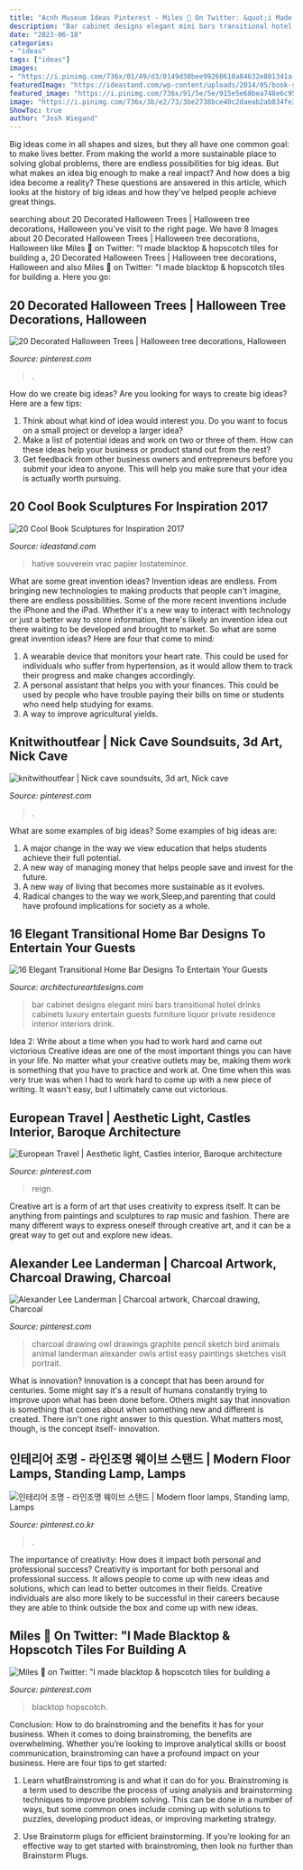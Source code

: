 ```yaml
---
title: "Acnh Museum Ideas Pinterest - Miles 🍎 On Twitter: &quot;i Made Blacktop &amp; Hopscotch Tiles For Building A"
description: "Bar cabinet designs elegant mini bars transitional hotel drinks cabinets luxury entertain guests furniture liquor private residence interior interiors drink"
date: "2023-06-18"
categories:
- "ideas"
tags: ["ideas"]
images:
- "https://i.pinimg.com/736x/01/49/d3/0149d38bee99260610a84632e801341a--charcoal-art-charcoal-drawing-animals.jpg"
featuredImage: "https://ideastand.com/wp-content/uploads/2014/05/book-sculptures/5-book-sculpture.jpg"
featured_image: "https://i.pinimg.com/736x/91/5e/5e/915e5e68bea748e6c952ef792436f238.jpg"
image: "https://i.pinimg.com/736x/3b/e2/73/3be2738bce40c2daeab2ab834fe33fd9.jpg"
ShowToc: true
author: "Josh Wiegand"
---
```



Big ideas come in all shapes and sizes, but they all have one common goal: to make lives better. From making the world a more sustainable place to solving global problems, there are endless possibilities for big ideas. But what makes an idea big enough to make a real impact? And how does a big idea become a reality? These questions are answered in this article, which looks at the history of big ideas and how they've helped people achieve great things.

	

		
searching about 20 Decorated Halloween Trees | Halloween tree decorations, Halloween you've visit to the right page. We have 8 Images about 20 Decorated Halloween Trees | Halloween tree decorations, Halloween like Miles 🍎 on Twitter: &quot;I made blacktop &amp; hopscotch tiles for building a, 20 Decorated Halloween Trees | Halloween tree decorations, Halloween and also Miles 🍎 on Twitter: &quot;I made blacktop &amp; hopscotch tiles for building a. Here you go:
		
    
## 20 Decorated Halloween Trees | Halloween Tree Decorations, Halloween

<img loading=lazy src="https://i.pinimg.com/originals/e3/da/52/e3da52ca07dcbac333df9cab57b657cc.jpg" onerror="this.onerror=null;this.src='https://tse1.mm.bing.net/th?id=OIP.TYZEpx7PCHyaTDloblfgKgHaJ3&amp;pid=15.1';" alt="20 Decorated Halloween Trees | Halloween tree decorations, Halloween">

_Source: pinterest.com_

>. 

	

How do we create big ideas?
Are you looking for ways to create big ideas? Here are a few tips:
1. Think about what kind of idea would interest you. Do you want to focus on a small project or develop a larger idea?
2. Make a list of potential ideas and work on two or three of them. How can these ideas help your business or product stand out from the rest?
3. Get feedback from other business owners and entrepreneurs before you submit your idea to anyone. This will help you make sure that your idea is actually worth pursuing.

    
## 20 Cool Book Sculptures For Inspiration 2017

<img loading=lazy src="https://ideastand.com/wp-content/uploads/2014/05/book-sculptures/5-book-sculpture.jpg" onerror="this.onerror=null;this.src='https://tse3.mm.bing.net/th?id=OIP.KdW1DIJ2VtRMnNr49EZcsgHaLH&amp;pid=15.1';" alt="20 Cool Book Sculptures for Inspiration 2017">

_Source: ideastand.com_

>hative souverein vrac papier lostateminor. 

	

What are some great invention ideas?
Invention ideas are endless. From bringing new technologies to making products that people can't imagine, there are endless possibilities. Some of the more recent inventions include the iPhone and the iPad. Whether it's a new way to interact with technology or just a better way to store information, there's likely an invention idea out there waiting to be developed and brought to market. So what are some great invention ideas? Here are four that come to mind: 
1) A wearable device that monitors your heart rate. This could be used for individuals who suffer from hypertension, as it would allow them to track their progress and make changes accordingly. 
2) A personal assistant that helps you with your finances. This could be used by people who have trouble paying their bills on time or students who need help studying for exams. 
3) A way to improve agricultural yields.

    
## Knitwithoutfear | Nick Cave Soundsuits, 3d Art, Nick Cave

<img loading=lazy src="https://i.pinimg.com/736x/0f/9c/ec/0f9cecf171109a680f85cc8857e59f5e--nick-cave-acquisition.jpg" onerror="this.onerror=null;this.src='https://tse1.mm.bing.net/th?id=OIP.cDKDvorAxbpQHqc_Hi7QNgHaLc&amp;pid=15.1';" alt="knitwithoutfear | Nick cave soundsuits, 3d art, Nick cave">

_Source: pinterest.com_

>. 

	

What are some examples of big ideas?
Some examples of big ideas are: 
1. A major change in the way we view education that helps students achieve their full potential. 
2. A new way of managing money that helps people save and invest for the future. 
3. A new way of living that becomes more sustainable as it evolves. 
4. Radical changes to the way we work,Sleep,and parenting that could have profound implications for society as a whole.

    
## 16 Elegant Transitional Home Bar Designs To Entertain Your Guests

<img loading=lazy src="https://www.architectureartdesigns.com/wp-content/uploads/2017/03/16-Elegant-Transitional-Home-Bar-Designs-To-Entertain-Your-Guests-8-630x904.jpg" onerror="this.onerror=null;this.src='https://tse4.mm.bing.net/th?id=OIP.lJoUrbtRWVKFziPq-l0xAwHaKo&amp;pid=15.1';" alt="16 Elegant Transitional Home Bar Designs To Entertain Your Guests">

_Source: architectureartdesigns.com_

>bar cabinet designs elegant mini bars transitional hotel drinks cabinets luxury entertain guests furniture liquor private residence interior interiors drink. 

	

Idea 2: Write about a time when you had to work hard and came out victorious
Creative ideas are one of the most important things you can have in your life. No matter what your creative outlets may be, making them work is something that you have to practice and work at. One time when this was very true was when I had to work hard to come up with a new piece of writing. It wasn't easy, but I ultimately came out victorious.

    
## European Travel | Aesthetic Light, Castles Interior, Baroque Architecture

<img loading=lazy src="https://i.pinimg.com/736x/3b/e2/73/3be2738bce40c2daeab2ab834fe33fd9.jpg" onerror="this.onerror=null;this.src='https://tse1.mm.bing.net/th?id=OIP._IeQ36LFNowVcB77ngcBXQHaNL&amp;pid=15.1';" alt="European Travel | Aesthetic light, Castles interior, Baroque architecture">

_Source: pinterest.com_

>reign. 

	

Creative art is a form of art that uses creativity to express itself. It can be anything from paintings and sculptures to rap music and fashion. There are many different ways to express oneself through creative art, and it can be a great way to get out and explore new ideas.

    
## Alexander Lee Landerman | Charcoal Artwork, Charcoal Drawing, Charcoal

<img loading=lazy src="https://i.pinimg.com/736x/01/49/d3/0149d38bee99260610a84632e801341a--charcoal-art-charcoal-drawing-animals.jpg" onerror="this.onerror=null;this.src='https://tse3.mm.bing.net/th?id=OIP.GBm1VZUcAC3WizPZNEBMSAHaLI&amp;pid=15.1';" alt="Alexander Lee Landerman | Charcoal artwork, Charcoal drawing, Charcoal">

_Source: pinterest.com_

>charcoal drawing owl drawings graphite pencil sketch bird animals animal landerman alexander owls artist easy paintings sketches visit portrait. 

	

What is innovation?
Innovation is a concept that has been around for centuries. Some might say it's a result of humans constantly trying to improve upon what has been done before. Others might say that innovation is something that comes about when something new and different is created. There isn't one right answer to this question. What matters most, though, is the concept itself- innovation.

    
## 인테리어 조명 - 라인조명 웨이브 스탠드 | Modern Floor Lamps, Standing Lamp, Lamps

<img loading=lazy src="https://i.pinimg.com/736x/91/5e/5e/915e5e68bea748e6c952ef792436f238.jpg" onerror="this.onerror=null;this.src='https://tse3.mm.bing.net/th?id=OIP.xJyrtZCUcheRhMVMZuN3KAHaHa&amp;pid=15.1';" alt="인테리어 조명 - 라인조명 웨이브 스탠드 | Modern floor lamps, Standing lamp, Lamps">

_Source: pinterest.co.kr_

>. 

	

The importance of creativity: How does it impact both personal and professional success?
Creativity is important for both personal and professional success. It allows people to come up with new ideas and solutions, which can lead to better outcomes in their fields. Creative individuals are also more likely to be successful in their careers because they are able to think outside the box and come up with new ideas.

    
## Miles 🍎 On Twitter: &quot;I Made Blacktop &amp; Hopscotch Tiles For Building A

<img loading=lazy src="https://i.pinimg.com/736x/52/0e/83/520e837a811881876fa6ab3331b04d2d.jpg" onerror="this.onerror=null;this.src='https://tse2.mm.bing.net/th?id=OIP.SkQzMfM3reXD0Ot0VpP6EwHaEK&amp;pid=15.1';" alt="Miles 🍎 on Twitter: &quot;I made blacktop &amp; hopscotch tiles for building a">

_Source: pinterest.com_

>blacktop hopscotch. 

	

Conclusion: How to do brainstroming and the benefits it has for your business.
When it comes to doing brainstroming, the benefits are overwhelming. Whether you’re looking to improve analytical skills or boost communication, brainstroming can have a profound impact on your business. Here are four tips to get started:
1. Learn whatBrainstroming is and what it can do for you. Brainstroming is a term used to describe the process of using analysis and brainstorming techniques to improve problem solving. This can be done in a number of ways, but some common ones include coming up with solutions to puzzles, developing product ideas, or improving marketing strategy.

2. Use Brainstorm plugs for efficient brainstorming. If you’re looking for an effective way to get started with brainstroming, then look no further than Brainstorm Plugs.

